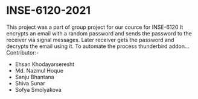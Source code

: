 # INSE-6120-2021
This project was a part of group project for our cource for INSE-6120
It encrypts an email with a random password and sends the password to the receiver via signal messages.
Later receiver gets the password and decrypts the email using it.
To automate the process thunderbird addon...
Contributor:-
  * Ehsan Khodayarseresht
  * Md. Nazmul Hoque
  * Sanju Bhantana
  * Shiva Sunar
  * Sofya Smolyakova
